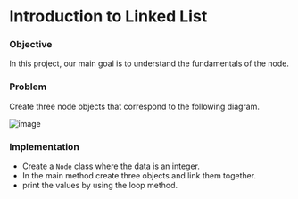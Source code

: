 # Introduction to Linked List

### Objective
In this project, our main goal is to understand the fundamentals of the node.

### Problem
Create three node objects that correspond to the following diagram.

![image](https://github.com/SAFCSP-Team/data-structures-and-algorithms-bootcamp/assets/148945652/b7787ac8-90dc-4e43-a378-f5714172d5b7)

### Implementation
* Create a `Node` class where the data is an integer.
* In the main method create three objects and link them together.
* print the values by using the loop method.
